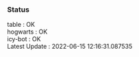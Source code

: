 ### Status


table : OK  
hogwarts : OK  
icy-bot : OK  
Latest Update : 2022-06-15 12:16:31.087535
